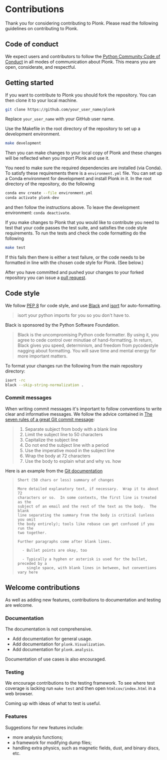Contributions
=============

Thank you for considering contributing to Plonk. Please read the following guidelines on contributing to Plonk.

Code of conduct
---------------

We expect users and contributors to follow the [Python Community Code of Conduct](https://www.python.org/psf/codeofconduct/) in all modes of communication about Plonk. This means you are open, considerate, and respectful.

Getting started
---------------

If you want to contribute to Plonk you should fork the repository. You can then clone it to your local machine.

```bash
git clone https://github.com/your_user_name/plonk
```

Replace `your_user_name` with your GitHub user name.

Use the Makefile in the root directory of the repository to set up a development environment.

```bash
make development
```

Then you can make changes to your local copy of Plonk and these changes will be reflected when you import Plonk and use it.

You need to make sure the required dependencies are installed (via Conda). To satisfy these requirements there is a `environment.yml` file. You can set up a Conda environment for development and install Plonk in it. In the root directory of the repository, do the following

```bash
conda env create --file environment.yml
conda activate plonk-dev
```

and then follow the instructions above. To leave the development environment: `conda deactivate`.

If you make changes to Plonk that you would like to contribute you need to test that your code passes the test suite, and satisfies the code style requirements. To run the tests and check the code formatting do the following

```bash
make test
```

If this fails then there is either a test failure, or the code needs to be formatted in line with the chosen code style for Plonk. (See below.)

After you have committed and pushed your changes to your forked repository you
can issue a [pull request](https://github.com/dmentipl/plonk/pull/new/master).

Code style
----------

We follow [PEP 8](https://www.python.org/dev/peps/pep-0008/) for code style, and use [Black](https://github.com/python/black) and [isort](https://github.com/timothycrosley/isort) for auto-formatting.

> isort your python imports for you so you don't have to.

 Black is sponsored by the Python Software Foundation.

> Black is the uncompromising Python code formatter. By using it, you agree to cede control over minutiae of hand-formatting. In return, Black gives you speed, determinism, and freedom from pycodestyle nagging about formatting. You will save time and mental energy for more important matters.

To format your changes run the following from the main repository directory:

```bash
isort -rc
black --skip-string-normalization .
```

### Commit messages

When writing commit messages it's important to follow conventions to write clear and informative messages. We follow the advice contained in [The seven rules of a great Git commit message](https://chris.beams.io/posts/git-commit/#seven-rules):

> 1. Separate subject from body with a blank line
> 2. Limit the subject line to 50 characters
> 3. Capitalize the subject line
> 4. Do not end the subject line with a period
> 5. Use the imperative mood in the subject line
> 6. Wrap the body at 72 characters
> 7. Use the body to explain what and why vs. how

Here is an example from the [Git documentation](https://git-scm.com/book/ch5-2.html)

> ```git
> Short (50 chars or less) summary of changes
>
> More detailed explanatory text, if necessary.  Wrap it to about 72
> characters or so.  In some contexts, the first line is treated as the
> subject of an email and the rest of the text as the body.  The blank
> line separating the summary from the body is critical (unless you omit
> the body entirely); tools like rebase can get confused if you run the
> two together.
>
> Further paragraphs come after blank lines.
>
>   - Bullet points are okay, too
>
>   - Typically a hyphen or asterisk is used for the bullet, preceded by a
>     single space, with blank lines in between, but conventions vary here
> ```

Welcome contributions
---------------------

As well as adding new features, contributions to documentation and testing are welcome.

### Documentation

The documentation is not comprehensive.

- Add documentation for general usage.
- Add documentation for `plonk.Visualization`.
- Add documentation for `plonk.analysis`.

Documentation of use cases is also encouraged.

### Testing

We encourage contributions to the testing framework. To see where test coverage is lacking run `make test` and then open `htmlcov/index.html` in a web browser.

Coming up with ideas of what to test is useful.

### Features

Suggestions for new features include:

- more analysis functions;
- a framework for modifying dump files;
- handling extra physics, such as magnetic fields, dust, and binary discs, etc.
